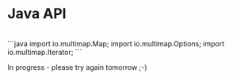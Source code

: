 # Java API

<br>
```java
import io.multimap.Map;
import io.multimap.Options;
import io.multimap.Iterator;
```

In progress - please try again tomorrow ;-)

<!--
## Map.Map

`Map(Path directory, Options options) throws Exception`

Constructor that opens or creates a map in `directory`.

Throws: `java.lang.Exception` if something went wrong.

```java
Options options = new Options();
options.setBlockSize(512);
options.setBlockPoolMemory(GiB(2));
options.setCreateIfMissing(true);

multimap::Map map;
map.Open("/path/to/multimap", options);
```
-->

